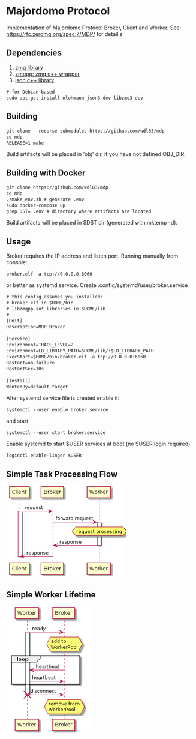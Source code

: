 # Majordomo Protocol 

Implementation of Majordomo Protocol Broker, Client and Worker.
See: https://rfc.zeromq.org/spec:7/MDP/ for detail.s


Dependencies
------------
1. [zmq library](http://zeromq.org)
1. [zmqpp: zmq c++ wrapper](https://github.com/zeromq/zmqpp)
1. [json c++ library](https://github.com/nlohmann/json)

```console
# for Debian based
sudo apt-get install nlohmann-json3-dev libzmq3-dev
```

Building
--------

```console
git clone --recurse-submodules https://github.com/wdl83/mdp
cd mdp 
RELEASE=1 make
```
Build artifacts will be placed in 'obj' dir, if you have not defined OBJ_DIR.

Building with Docker
--------------------

```console
git clone https://github.com/wdl83/mdp
cd mdp 
./make_env.sh # generate .env
sudo docker-compose up
grep DST= .env # directory where artifacts are located

````
Build artifacts will be placed in $DST dir (generated with mktemp -d).

Usage
-----
Broker requires the IP address and listen port.
Running manually from console:

```console
broker.elf -a tcp://0.0.0.0:6060
```

or better as systemd service.
Create .config/systemd/user/broker.service

```cosnole
# this config assumes you installed:
# broker.elf in $HOME/bin
# libzmqpp.so* libraries in $HOME/lib
#
[Unit]
Description=MDP Broker

[Service]
Environment=TRACE_LEVEL=2
Environment=LD_LIBRARY_PATH=$HOME/lib/:$LD_LIBRARY_PATH
ExecStart=$HOME/bin/broker.elf -a tcp://0.0.0.0:6060
Restart=on-failure
RestartSec=10s

[Install]
WantedBy=default.target
```

After systemd service file is created enable it:

```console
systemctl --user enable broker.service
```

and start

```console
systemctl --user start broker.service
```

Enable systemd to start $USER services at boot (no $USER login required)

```console
loginctl enable-linger $USER
```

## Simple Task Processing Flow

![diagram](diagrams/simple_request.png)

## Simple Worker Lifetime

![diagram](diagrams/worker_lifetime.png)
